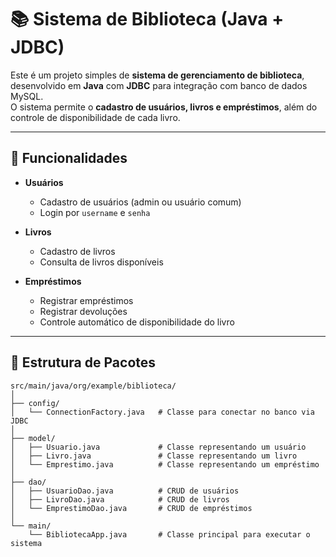 # 📚 Sistema de Biblioteca (Java + JDBC)

Este é um projeto simples de **sistema de gerenciamento de biblioteca**, desenvolvido em **Java** com **JDBC** para integração com banco de dados MySQL.  
O sistema permite o **cadastro de usuários, livros e empréstimos**, além do controle de disponibilidade de cada livro.

---

## 🚀 Funcionalidades

- **Usuários**
  - Cadastro de usuários (admin ou usuário comum)
  - Login por `username` e `senha`

- **Livros**
  - Cadastro de livros
  - Consulta de livros disponíveis

- **Empréstimos**
  - Registrar empréstimos
  - Registrar devoluções
  - Controle automático de disponibilidade do livro

---

## 📂 Estrutura de Pacotes

```plaintext
src/main/java/org/example/biblioteca/
│
├── config/
│   └── ConnectionFactory.java   # Classe para conectar no banco via JDBC
│
├── model/
│   ├── Usuario.java             # Classe representando um usuário
│   ├── Livro.java               # Classe representando um livro
│   └── Emprestimo.java          # Classe representando um empréstimo
│
├── dao/
│   ├── UsuarioDao.java          # CRUD de usuários
│   ├── LivroDao.java            # CRUD de livros
│   └── EmprestimoDao.java       # CRUD de empréstimos
│
└── main/
    └── BibliotecaApp.java       # Classe principal para executar o sistema
